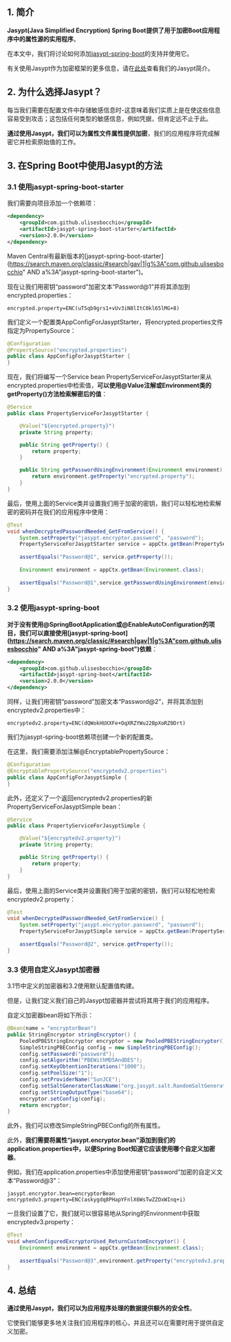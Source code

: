 ## 1. 简介

**Jasypt(Java Simplified Encryption) Spring Boot提供了用于加密Boot应用程序中的属性源的实用程序**。

在本文中，我们将讨论如何添加[jasypt-spring-boot](https://github.com/ulisesbocchio/jasypt-spring-boot)的支持并使用它。

有关使用Jasypt作为加密框架的更多信息，请在[此处]()查看我们的Jasypt简介。

## 2. 为什么选择Jasypt？

每当我们需要在配置文件中存储敏感信息时-这意味着我们实质上是在使这些信息容易受到攻击；这包括任何类型的敏感信息，例如凭据，但肯定远不止于此。

**通过使用Jasypt，我们可以为属性文件属性提供加密**，我们的应用程序将完成解密它并检索原始值的工作。

## 3. 在Spring Boot中使用Jasypt的方法

### 3.1 使用jasypt-spring-boot-starter

我们需要向项目添加一个依赖项：

```xml
<dependency>
    <groupId>com.github.ulisesbocchio</groupId>
    <artifactId>jasypt-spring-boot-starter</artifactId>
    <version>2.0.0</version>
</dependency>
```

Maven Central有最新版本的[jasypt-spring-boot-starter](https://search.maven.org/classic/#search|gav|1|g%3A"com.github.ulisesbocchio" AND a%3A"jasypt-spring-boot-starter")。

现在让我们用密钥“password”加密文本“Password@1”并将其添加到encrypted.properties：

```properties
encrypted.property=ENC(uTSqb9grs1+vUv3iN8lItC0kl65lMG+8)
```

我们定义一个配置类AppConfigForJasyptStarter，将encrypted.properties文件指定为PropertySource：

```java
@Configuration
@PropertySource("encrypted.properties")
public class AppConfigForJasyptStarter {
}
```

现在，我们将编写一个Service bean PropertyServiceForJasyptStarter来从encrypted.properties中检索值，**可以使用@Value注解或Environment类的getProperty()方法检索解密后的值**：

```java
@Service
public class PropertyServiceForJasyptStarter {

    @Value("${encrypted.property}")
    private String property;

    public String getProperty() {
        return property;
    }

    public String getPasswordUsingEnvironment(Environment environment) {
        return environment.getProperty("encrypted.property");
    }
}
```

最后，使用上面的Service类并设置我们用于加密的密钥，我们可以轻松地检索解密的密码并在我们的应用程序中使用：

```java
@Test
void whenDecryptedPasswordNeeded_GetFromService() {
    System.setProperty("jasypt.encryptor.password", "password");
    PropertyServiceForJasyptStarter service = appCtx.getBean(PropertyServiceForJasyptStarter.class);
 
    assertEquals("Password@1", service.getProperty());
 
    Environment environment = appCtx.getBean(Environment.class);
 
    assertEquals("Password@1",service.getPasswordUsingEnvironment(environment));
}
```

### 3.2 使用jasypt-spring-boot

**对于没有使用@SpringBootApplication或@EnableAutoConfiguration的项目，我们可以直接使用[jasypt-spring-boot](https://search.maven.org/classic/#search|gav|1|g%3A"com.github.ulisesbocchio" AND a%3A"jasypt-spring-boot")依赖**：

```xml
<dependency>
    <groupId>com.github.ulisesbocchio</groupId>
    <artifactId>jasypt-spring-boot</artifactId>
    <version>2.0.0</version>
</dependency>
```

同样，让我们用密钥“password”加密文本“Password@2”，并将其添加到encryptedv2.properties中：

```properties
encryptedv2.property=ENC(dQWokHUXXFe+OqXRZYWu22BpXoRZ0Drt)
```

我们为jasypt-spring-boot依赖项创建一个新的配置类。

在这里，我们需要添加注解@EncryptablePropertySource：

```java
@Configuration
@EncryptablePropertySource("encryptedv2.properties")
public class AppConfigForJasyptSimple {
}
```

此外，还定义了一个返回encryptedv2.properties的新PropertyServiceForJasyptSimple bean：

```java
@Service
public class PropertyServiceForJasyptSimple {

    @Value("${encryptedv2.property}")
    private String property;

    public String getProperty() {
        return property;
    }
}
```

最后，使用上面的Service类并设置我们用于加密的密钥，我们可以轻松地检索encryptedv2.property：

```java
@Test
void whenDecryptedPasswordNeeded_GetFromService() {
    System.setProperty("jasypt.encryptor.password", "password");
    PropertyServiceForJasyptSimple service = appCtx.getBean(PropertyServiceForJasyptSimple.class);
 
    assertEquals("Password@2", service.getProperty());
}
```

### 3.3 使用自定义Jasypt加密器

3.1节中定义的加密器和3.2使用默认配置值构建。

但是，让我们定义我们自己的Jasypt加密器并尝试将其用于我们的应用程序。

自定义加密器bean将如下所示：

```java
@Bean(name = "encryptorBean")
public StringEncryptor stringEncryptor() {
    PooledPBEStringEncryptor encryptor = new PooledPBEStringEncryptor();
    SimpleStringPBEConfig config = new SimpleStringPBEConfig();
    config.setPassword("password");
    config.setAlgorithm("PBEWithMD5AndDES");
    config.setKeyObtentionIterations("1000");
    config.setPoolSize("1");
    config.setProviderName("SunJCE");
    config.setSaltGeneratorClassName("org.jasypt.salt.RandomSaltGenerator");
    config.setStringOutputType("base64");
    encryptor.setConfig(config);
    return encryptor;
}
```

此外，我们可以修改SimpleStringPBEConfig的所有属性。

此外，**我们需要将属性“jasypt.encryptor.bean”添加到我们的application.properties中，以便Spring Boot知道它应该使用哪个自定义加密器**。

例如，我们在application.properties中添加使用密钥“password”加密的自定义文本“Password@3”：

```properties
jasypt.encryptor.bean=encryptorBean
encryptedv3.property=ENC(askygdq8PHapYFnlX6WsTwZZOxWInq+i)
```

一旦我们设置了它，我们就可以很容易地从Spring的Environment中获取encryptedv3.property：

```java
@Test
void whenConfiguredExcryptorUsed_ReturnCustomEncryptor() {
    Environment environment = appCtx.getBean(Environment.class);
 
    assertEquals("Password@3",environment.getProperty("encryptedv3.property"));
}
```

## 4. 总结

**通过使用Jasypt，我们可以为应用程序处理的数据提供额外的安全性**。

它使我们能够更多地关注我们应用程序的核心，并且还可以在需要时用于提供自定义加密。